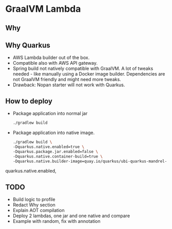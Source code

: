 # GraalVM Lambda

## Why

## Why Quarkus
- AWS Lambda builder out of the box.
- Compatible also with AWS API gateway.
- Spring build not natively compatible with GraalVM. A lot of tweaks needed - like manually using a Docker image builder. Dependencies are not GraalVM friendly and might need more tweaks.
- Drawback: Nopan starter will not work with Quarkus.

## How to deploy
- Package application into normal jar
    ```bash
    ./gradlew build
    ```
- Package application into native image.
    ```bash
    ./gradlew build \
    -Dquarkus.native.enabled=true \
    -Dquarkus.package.jar.enabled=false \
    -Dquarkus.native.container-build=true \
    -Dquarkus.native.builder-image=quay.io/quarkus/ubi-quarkus-mandrel-builder-image:jdk-21
    ```
quarkus.native.enabled,

## TODO
- Build logic to profile
- Redact Why section
- Explain AOT compilation
- Deploy 2 lambdas, one jar and one native and compare
- Example with random, fix with annotation